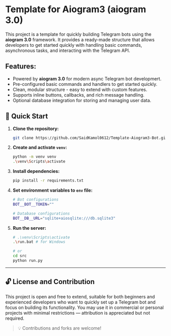 # Template for Aiogram3 (aiogram 3.0)

This project is a template for quickly building Telegram bots using the **aiogram 3.0** framework. It provides a ready-made structure that allows developers to get started quickly with handling basic commands, asynchronous tasks, and interacting with the Telegram API.

## Features:
- Powered by **aiogram 3.0** for modern async Telegram bot developmert.
- Pre-configured basic commands and handlers to get started quickly.
- Clean, modular structure - easy to extend with custom features.
- Supports inline buttons, callbacks, and rich message handling.
- Optional database integration for storing and managing user data.

## 🚀 Quick Start

1. **Clone the repository:**

   ```bash
   git clone https://github.com/SaidKamol0612/Template-Aiogram3-Bot.git
   ```

2. **Create and activate `venv`:**

   ```bash
   python -m venv venv
   .\venv\Scripts\activate
   ```

3. **Install dependencies:**

   ```bash
   pip install -r requirements.txt
   ```

4. **Set environment variables to `env` file:**

   ```bash
   # Bot configurations
   BOT__BOT__TOKEN=""

   # Database configurations
   BOT__DB__URL="sqlite+aiosqlite:///db.sqlite3"
   ```

5. **Run the server:**

   ```bash
   # .\venv\Scripts\activate
   .\run.bat # for Windows

   # or
   cd src
   python run.py
   ```

---

## 🔓 License and Contribution

This project is open and free to extend, suitable for both beginners and experienced developers who want to quickly set up a Telegram bot and focus on building its functionality. You may use it in commercial or personal projects with minimal restrictions — attribution is appreciated but not required.

> 💡 Contributions and forks are welcome!
